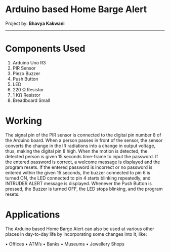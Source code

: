 # Arduino based Home Barge Alert

Project by: **Bhavya Kakwani**

***

# Components Used

1) Arduino Uno R3
2) PIR Sensor
3) Piezo Buzzer
4) Push Button
5) LED
6) 220 Ω Resistor
7) 1 KΩ Resistor
8) Breadboard Small

# Working

The signal pin of the PIR sensor is connected to the digital pin number 8 of the Arduino board. When a person passes in front of the sensor, the sensor converts the change in the IR radiations into a change in output voltage, thus, making the digital pin 8 high. When the motion is detected, the detected person is given 15 seconds time-frame to input the password. If the entered password is correct, a welcome message is displayed and the program resets. If the entered password is incorrect or no password is entered within the given 15 seconds, the buzzer connected to pin 6 is turned ON, the LED connected to pin 4 starts blinking repeatedly, and INTRUDER ALERT message is displayed. Whenever the Push Button is pressed, the Buzzer is turned OFF, the LED stops blinking, and the program resets.

# Applications

The Arduino based Home Barge Alert can also be used at various other places in day-to-day life by incorporating some changes into it, like:

• Offices
• ATM’s
• Banks
• Museums
• Jewellery Shops